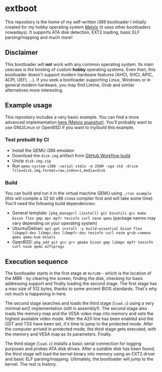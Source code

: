 # extboot

This repository is the home of my self-written i386 bootloader I initially created for my hobby operating system [Melvix](https://github.com/marvinborner/Melvix) (it uses other bootloaders nowadays). It supports ATA disk detection, EXT2 loading, basic ELF parsing/mapping and much more!

## Disclaimer

This bootloader will **not** work with any common operating system. Its main usecase is the booting of custom **hobby** operating systems. Even then, this bootloader doesn't support modern hardware features (AHCI, XHCI, APIC, ACPI, UEFI, ...). If you seek a bootloader supporting Linux, Windows or in general modern hardware, you may find Limine, Grub and similar alternatives more interesting.

## Example usage

This repository includes a very basic example. You can find a more advanced implementation [here (Melvix snapshot)](https://github.com/marvinborner/Melvix/tree/895a58b1b57a0ae8028576404a90f12e0133cf5f). You'll probably want to use GNU/Linux or OpenBSD if you want to try/build this example.

### Test prebuilt by CI

-   Install the QEMU i386 emulator
-   Download the `disk-img` artifact from [GitHub Workflow build](https://github.com/marvinborner/extboot/actions)
-   Unzip `disk-img.zip`
-   Run `qemu-system-i386 -serial stdio -m 256M -vga std -drive file=disk.img,format=raw,index=1,media=disk`

### Build

You can build and run it in the virtual machine QEMU using `./run example` (this will compile a 32 bit x86 cross compiler first and will take some time). You'll need the following build dependencies:

-   General template: `[pkg_manager] [install] git binutils gcc make bison flex gmp mpc mpfr texinfo curl nasm qemu` (package names may vary depending on your operating system)
-   Ubuntu/Debian: `apt-get install -y build-essential bison flex libgmp3-dev libmpc-dev libmpfr-dev texinfo curl nasm grub-common qemu qemu-kvm mtools`
-   OpenBSD: `pkg_add git gcc g++ gmake bison gmp libmpc mpfr texinfo curl nasm qemu e2fsprogs`

## Execution sequence

The bootloader starts in the first stage at `0x7c00` - which is the location of the MBR - by clearing the screen, finding the disk, checking for basic addressing support and finally loading the second stage. The first stage has a max size of 512 bytes, thanks to some ancient BIOS standards. That's why not much is happening in here.

The second stage searches and loads the third stage (`load.c`) using a very minimal ext2 implementation (still in assembly!). The second stage also loads the memory map and the VESA video map into memory and sets the highest available video mode. After the A20 line has been enabled and the GDT and TSS have been set, it's time to jump to the protected mode. After the computer arrived in protected mode, the third stage gets executed, with the memory and VESA map as its parameters. Finally.

The third stage (`load.c`) installs a basic serial connection for logging purposes and probes ATA disk drives. After a suitable disk has been found, the third stage will load the kernel binary into memory using an EXT2 driver and basic ELF parsing/mapping. Ultimately, the bootloader will jump to the kernel. The rest is history.
